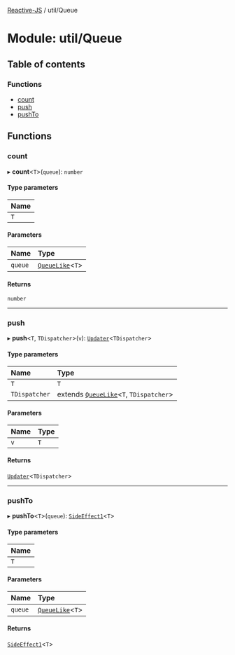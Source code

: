 [Reactive-JS](../README.md) / util/Queue

# Module: util/Queue

## Table of contents

### Functions

- [count](util_Queue.md#count)
- [push](util_Queue.md#push)
- [pushTo](util_Queue.md#pushto)

## Functions

### count

▸ **count**<`T`\>(`queue`): `number`

#### Type parameters

| Name |
| :------ |
| `T` |

#### Parameters

| Name | Type |
| :------ | :------ |
| `queue` | [`QueueLike`](../interfaces/util.QueueLike.md)<`T`\> |

#### Returns

`number`

___

### push

▸ **push**<`T`, `TDispatcher`\>(`v`): [`Updater`](functions.md#updater)<`TDispatcher`\>

#### Type parameters

| Name | Type |
| :------ | :------ |
| `T` | `T` |
| `TDispatcher` | extends [`QueueLike`](../interfaces/util.QueueLike.md)<`T`, `TDispatcher`\> |

#### Parameters

| Name | Type |
| :------ | :------ |
| `v` | `T` |

#### Returns

[`Updater`](functions.md#updater)<`TDispatcher`\>

___

### pushTo

▸ **pushTo**<`T`\>(`queue`): [`SideEffect1`](functions.md#sideeffect1)<`T`\>

#### Type parameters

| Name |
| :------ |
| `T` |

#### Parameters

| Name | Type |
| :------ | :------ |
| `queue` | [`QueueLike`](../interfaces/util.QueueLike.md)<`T`\> |

#### Returns

[`SideEffect1`](functions.md#sideeffect1)<`T`\>
